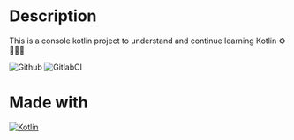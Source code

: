 # Description
This is a console kotlin project to understand and continue learning Kotlin ⚙️👨🏻‍💻

![Github](https://github.com/zearkiatos/kotlin-example-console/actions/workflows/action.yml/badge.svg)
![GitlabCI](https://gitlab.com/caprilespe/kotlin-example-console/badges/develop/pipeline.svg)

# Made with
[![Kotlin](https://img.shields.io/badge/kotlin-7f52ff?style=for-the-badge&logo=kotlin&logoColor=white&labelColor=000000)]()